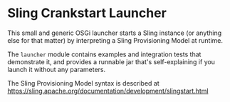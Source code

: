 Sling Crankstart Launcher
=========================

This small and generic OSGi launcher starts a Sling instance (or anything else for that matter)
by interpreting a Sling Provisioning Model at runtime.

The `launcher` module contains examples and integration tests that demonstrate it, and provides 
a runnable jar that's self-explaining if you launch it without any parameters.

The Sling Provisioning Model syntax is described at https://sling.apache.org/documentation/development/slingstart.html
